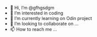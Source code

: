 - 👋 Hi, I’m @gfhgsdgm
- 👀 I’m interested in coding
- 🌱 I’m currently learning on Odin project
- 💞️ I’m looking to collaborate on ...
- 📫 How to reach me ...

<!---
gfhgsdgm/gfhgsdgm is a ✨ special ✨ repository because its `README.md` (this file) appears on your GitHub profile.
You can click the Preview link to take a look at your changes.
--->
